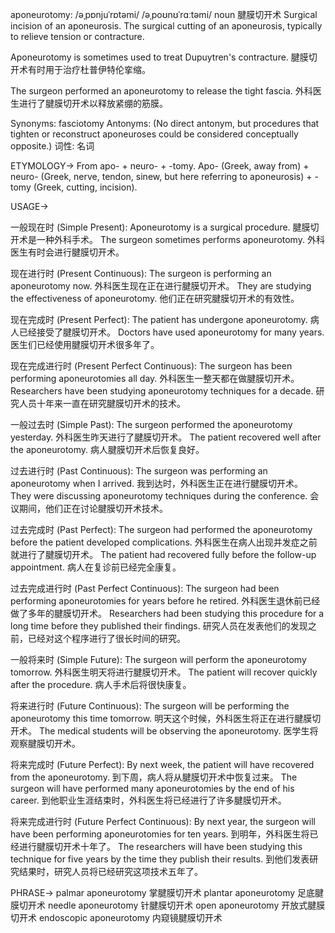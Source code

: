 aponeurotomy: /əˌpɒnjuˈrɒtəmi/ /əˌpoʊnʊˈrɑːtəmi/
noun
腱膜切开术
Surgical incision of an aponeurosis.  The surgical cutting of an aponeurosis, typically to relieve tension or contracture.

Aponeurotomy is sometimes used to treat Dupuytren's contracture.  腱膜切开术有时用于治疗杜普伊特伦挛缩。

The surgeon performed an aponeurotomy to release the tight fascia.  外科医生进行了腱膜切开术以释放紧绷的筋膜。

Synonyms: fasciotomy
Antonyms:  (No direct antonym, but procedures that tighten or reconstruct aponeuroses could be considered conceptually opposite.)
词性: 名词


ETYMOLOGY->
From apo- + neuro- + -tomy.  Apo- (Greek, away from) + neuro- (Greek, nerve, tendon, sinew, but here referring to aponeurosis) + -tomy (Greek, cutting, incision).


USAGE->

一般现在时 (Simple Present):
Aponeurotomy is a surgical procedure. 腱膜切开术是一种外科手术。
The surgeon sometimes performs aponeurotomy. 外科医生有时会进行腱膜切开术。

现在进行时 (Present Continuous):
The surgeon is performing an aponeurotomy now. 外科医生现在正在进行腱膜切开术。
They are studying the effectiveness of aponeurotomy. 他们正在研究腱膜切开术的有效性。

现在完成时 (Present Perfect):
The patient has undergone aponeurotomy. 病人已经接受了腱膜切开术。
Doctors have used aponeurotomy for many years.  医生们已经使用腱膜切开术很多年了。

现在完成进行时 (Present Perfect Continuous):
The surgeon has been performing aponeurotomies all day. 外科医生一整天都在做腱膜切开术。
Researchers have been studying aponeurotomy techniques for a decade. 研究人员十年来一直在研究腱膜切开术的技术。


一般过去时 (Simple Past):
The surgeon performed the aponeurotomy yesterday. 外科医生昨天进行了腱膜切开术。
The patient recovered well after the aponeurotomy.  病人腱膜切开术后恢复良好。


过去进行时 (Past Continuous):
The surgeon was performing an aponeurotomy when I arrived. 我到达时，外科医生正在进行腱膜切开术。
They were discussing aponeurotomy techniques during the conference.  会议期间，他们正在讨论腱膜切开术技术。


过去完成时 (Past Perfect):
The surgeon had performed the aponeurotomy before the patient developed complications. 外科医生在病人出现并发症之前就进行了腱膜切开术。
The patient had recovered fully before the follow-up appointment. 病人在复诊前已经完全康复。


过去完成进行时 (Past Perfect Continuous):
The surgeon had been performing aponeurotomies for years before he retired.  外科医生退休前已经做了多年的腱膜切开术。
Researchers had been studying this procedure for a long time before they published their findings. 研究人员在发表他们的发现之前，已经对这个程序进行了很长时间的研究。


一般将来时 (Simple Future):
The surgeon will perform the aponeurotomy tomorrow. 外科医生明天将进行腱膜切开术。
The patient will recover quickly after the procedure. 病人手术后将很快康复。


将来进行时 (Future Continuous):
The surgeon will be performing the aponeurotomy this time tomorrow.  明天这个时候，外科医生将正在进行腱膜切开术。
The medical students will be observing the aponeurotomy. 医学生将观察腱膜切开术。


将来完成时 (Future Perfect):
By next week, the patient will have recovered from the aponeurotomy. 到下周，病人将从腱膜切开术中恢复过来。
The surgeon will have performed many aponeurotomies by the end of his career.  到他职业生涯结束时，外科医生将已经进行了许多腱膜切开术。


将来完成进行时 (Future Perfect Continuous):
By next year, the surgeon will have been performing aponeurotomies for ten years. 到明年，外科医生将已经进行腱膜切开术十年了。
The researchers will have been studying this technique for five years by the time they publish their results.  到他们发表研究结果时，研究人员将已经研究这项技术五年了。



PHRASE->
palmar aponeurotomy  掌腱膜切开术
plantar aponeurotomy  足底腱膜切开术
needle aponeurotomy  针腱膜切开术
open aponeurotomy  开放式腱膜切开术
endoscopic aponeurotomy  内窥镜腱膜切开术
